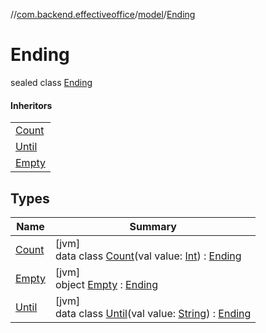//[com.backend.effectiveoffice](../../../index.md)/[model](../index.md)/[Ending](index.md)

# Ending

sealed class [Ending](index.md)

#### Inheritors

| |
|---|
| [Count](-count/index.md) |
| [Until](-until/index.md) |
| [Empty](-empty/index.md) |

## Types

| Name | Summary |
|---|---|
| [Count](-count/index.md) | [jvm]<br>data class [Count](-count/index.md)(val value: [Int](https://kotlinlang.org/api/latest/jvm/stdlib/kotlin/-int/index.html)) : [Ending](index.md) |
| [Empty](-empty/index.md) | [jvm]<br>object [Empty](-empty/index.md) : [Ending](index.md) |
| [Until](-until/index.md) | [jvm]<br>data class [Until](-until/index.md)(val value: [String](https://kotlinlang.org/api/latest/jvm/stdlib/kotlin/-string/index.html)) : [Ending](index.md) |
